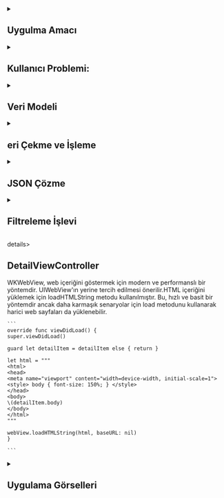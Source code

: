 
  <details>
    <summary><h2>Uygulma Amacı</h2></summary>
    Proje Amacı
   Bu uygulama, JSON formatında sağlanan petisyon verilerini çekerek kullanıcıya liste halinde sunar. Kullanıcılar, belirli bir ID girerek bu veriler arasında arama yapabilir ve filtreleme yapabilirler
  </details> 
  
  <details>
    <summary><h2>Kullanıcı Problemi:</h2></summary>
    Proje Amacı
   Kullanıcıların büyük veri setleri içinde belirli bir öğeyi hızlıca bulmalarını sağlamak
  </details> 

  <details>
    <summary><h2>Veri Modeli</h2></summary>
    SON verisindeki her bir petisyonu temsil eder. Codable protokolü sayesinde JSON verisi kolayca çözülür.
    
    ```
    struct Petition: Codable {
    var id: String
    var title: String
    var body: String
    }

    ```
  </details> 

  <details>
    <summary><h2>eri Çekme ve İşleme</h2></summary>
    Asenkron olarak veri çeker ve JSON verisini çözer.

    
    ```
    let task = URLSession.shared.dataTask(with: url) { [weak self] data, response, error in
    // Hata kontrolü ve veri işleme
    }
    task.resume()

    ```
  </details> 

  <details>
    <summary><h2>JSON Çözme</h2></summary>
    SON verisini Petitions modeline çevirir ve tabloyu günceller.
    
    ```
    func parse(json: Data) {
    let decoder = JSONDecoder()
    if let jsonPetitions = try? decoder.decode(Petitions.self, from: json) {
        allPetitions = jsonPetitions.results
        petitions = jsonPetitions.results
        DispatchQueue.main.async {
            self.tableView.reloadData()
        }
    }
    }
    
    ```
  </details> 


  <details>
    <summary><h2>Filtreleme İşlevi</h2></summary>
    filter Metodu: allPetitions dizisindeki her bir Petition nesnesini kontrol eder ve id parametresiyle eşleşenleri       filteredPetitions dizisine ekler.Hata Kontrolü: Eğer filtrelenmiş dizi boşsa, kullanıcıya bir hata mesajı gösterilir.Veri      Güncelleme: Filtrelenmiş veriler tabloya yüklenir.
    
    ```
    func filterPetitions(by id: String) {
    let filteredPetitions = allPetitions.filter { $0.id == id }
    if filteredPetitions.isEmpty {
        showError(title: "Bilgilendirme", message: "ID Eşleşmesi Bulunamadı")
    } else {
        petitions = filteredPetitions
        DispatchQueue.main.async {
            self.tableView.reloadData()
        }
    }
    }
    ```
  </details> 

  details>
    <summary><h2>DetailViewController</h2></summary>
    WKWebView, web içeriğini göstermek için modern ve performanslı bir yöntemdir. UIWebView'ın yerine tercih edilmesi     önerilir.HTML içeriğini yüklemek için loadHTMLString metodu kullanılmıştır. Bu, hızlı ve basit bir yöntemdir ancak daha     karmaşık senaryolar için load metodunu kullanarak harici web sayfaları da yüklenebilir.
    
    ```
    override func viewDidLoad() {
    super.viewDidLoad()
    
    guard let detailItem = detailItem else { return }
    
    let html = """
    <html>
    <head>
    <meta name="viewport" content="width=device-width, initial-scale=1">
    <style> body { font-size: 150%; } </style>
    </head>
    <body>
    \(detailItem.body)
    </body>
    </html>
    """
    
    webView.loadHTMLString(html, baseURL: nil)
    }

    ```
  </details> 


<details>
    <summary><h2>Uygulama Görselleri </h2></summary>
    
    
 <table style="width: 100%;">
    <tr>
        <td style="text-align: center; width: 16.67%;">
            <h4 style="font-size: 14px;">US Amerika Dilekçelerin Listelenmesi</h4>
            <img src="https://github.com/user-attachments/assets/26aa7dd2-31ae-4ce8-87b9-a50f6b71b0a2" style="width: 100%; height: auto;">
        </td>
        <td style="text-align: center; width: 16.67%;">
            <h4 style="font-size: 14px;">Dilekçe İD araması</h4>
            <img src="https://github.com/user-attachments/assets/4d1be2a6-f165-46c2-8f03-c90de9ba911f" style="width: 100%; height: auto;">
        </td>
        <td style="text-align: center; width: 16.67%;">
            <h4 style="font-size: 14px;">İD Arama Sonucu</h4>
            <img src="https://github.com/user-attachments/assets/c1b35ef6-9133-4a2c-8a7f-27978ed92ad1" style="width: 100%; height: auto;">
        </td>
        <td style="text-align: center; width: 16.67%;">
            <h4 style="font-size: 14px;">Çekilen Dilekçeyi Web Gösterilemesi</h4>
            <img src="https://github.com/user-attachments/assets/08348c5a-d9dd-4bbb-8ddb-a80189b183c8" style="width: 100%; height: auto;">
        </td>
        <td style="text-align: center; width: 16.67%;">
            <h4 style="font-size: 14px;">Verinin Gelidiği Json</h4>
            <img src="https://github.com/user-attachments/assets/184804c1-8216-4a2e-bb76-9b7b00e8d78c" style="width: 100%; height: auto;">
        </td>
    </tr>
</table>
  </details> 
